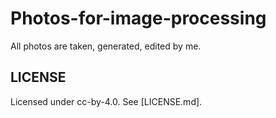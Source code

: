 # Photos-for-image-processing
All photos are taken, generated, edited by me.

## LICENSE
Licensed under cc-by-4.0.
See [LICENSE.md].